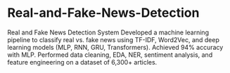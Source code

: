 # Real-and-Fake-News-Detection
Real and Fake News Detection System Developed a machine learning pipeline to classify real vs. fake news using TF-IDF, Word2Vec, and deep learning models (MLP, RNN, GRU, Transformers). Achieved 94% accuracy with MLP. Performed data cleaning, EDA, NER, sentiment analysis, and feature engineering on a dataset of 6,300+ articles.

